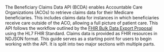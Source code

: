 The Beneficiary Claims Data API (BCDA) enables Accountable Care Organizations (ACOs) to retrieve claims data for their Medicare beneficiaries. This includes claims data for instances in which beneficiaries receive care outside of the ACO, allowing a full picture of patient care.
This API follows the workflow outlined by the [FHIR Bulk Data Export Proposal](https://github.com/HL7/bulk-data/blob/master/spec/export/index.md) using the HL7 FHIR Standard. Claims data is provided as FHIR resources in NDJSON format.
This guide serves as a starting point for users to begin working with the API. It is split into two major sections with multiple parts.
